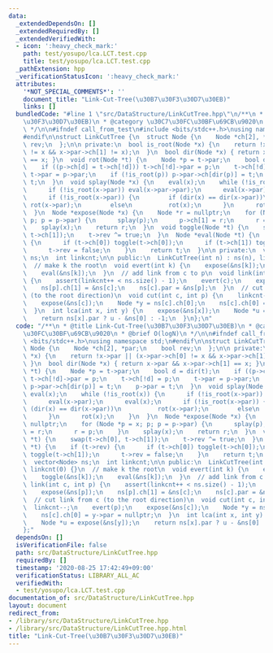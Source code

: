 ```yaml
---
data:
  _extendedDependsOn: []
  _extendedRequiredBy: []
  _extendedVerifiedWith:
  - icon: ':heavy_check_mark:'
    path: test/yosupo/lca.LCT.test.cpp
    title: test/yosupo/lca.LCT.test.cpp
  _pathExtension: hpp
  _verificationStatusIcon: ':heavy_check_mark:'
  attributes:
    '*NOT_SPECIAL_COMMENTS*': ''
    document_title: "Link-Cut-Tree(\u30B7\u30F3\u30D7\u30EB)"
    links: []
  bundledCode: "#line 1 \"src/DataStructure/LinkCutTree.hpp\"\n/**\n * @title Link-Cut-Tree(\u30B7\
    \u30F3\u30D7\u30EB)\n * @category \u30C7\u30FC\u30BF\u69CB\u9020\n * @brief O(logN)\n\
    \ */\n\n#ifndef call_from_test\n#include <bits/stdc++.h>\nusing namespace std;\n\
    #endif\n\nstruct LinkCutTree {\n  struct Node {\n    Node *ch[2], *par;\n    bool\
    \ rev;\n  };\n\n private:\n  bool is_root(Node *x) {\n    return !x->par || (x->par->ch[0]\
    \ != x && x->par->ch[1] != x);\n  }\n  bool dir(Node *x) { return x->par && x->par->ch[1]\
    \ == x; }\n  void rot(Node *t) {\n    Node *p = t->par;\n    bool d = dir(t);\n\
    \    if ((p->ch[d] = t->ch[!d])) t->ch[!d]->par = p;\n    t->ch[!d] = p;\n   \
    \ t->par = p->par;\n    if (!is_root(p)) p->par->ch[dir(p)] = t;\n    p->par =\
    \ t;\n  }\n  void splay(Node *x) {\n    eval(x);\n    while (!is_root(x)) {\n\
    \      if (!is_root(x->par)) eval(x->par->par);\n      eval(x->par);\n      eval(x);\n\
    \      if (!is_root(x->par)) {\n        if (dir(x) == dir(x->par))\n         \
    \ rot(x->par);\n        else\n          rot(x);\n      }\n      rot(x);\n    }\n\
    \  }\n  Node *expose(Node *x) {\n    Node *r = nullptr;\n    for (Node *p = x;\
    \ p; p = p->par) {\n      splay(p);\n      p->ch[1] = r;\n      r = p;\n    }\n\
    \    splay(x);\n    return r;\n  }\n  void toggle(Node *t) {\n    swap(t->ch[0],\
    \ t->ch[1]);\n    t->rev ^= true;\n  }\n  Node *eval(Node *t) {\n    if (t->rev)\
    \ {\n      if (t->ch[0]) toggle(t->ch[0]);\n      if (t->ch[1]) toggle(t->ch[1]);\n\
    \      t->rev = false;\n    }\n    return t;\n  }\n\n private:\n  vector<Node>\
    \ ns;\n  int linkcnt;\n\n public:\n  LinkCutTree(int n) : ns(n), linkcnt(0) {}\n\
    \  // make k the root\n  void evert(int k) {\n    expose(&ns[k]);\n    toggle(&ns[k]);\n\
    \    eval(&ns[k]);\n  }\n  // add link from c to p\n  void link(int c, int p)\
    \ {\n    assert(linkcnt++ < ns.size() - 1);\n    evert(c);\n    expose(&ns[p]);\n\
    \    ns[p].ch[1] = &ns[c];\n    ns[c].par = &ns[p];\n  }\n  // cut link from c\
    \ (to the root direction)\n  void cut(int c, int p) {\n    linkcnt--;\n    evert(p);\n\
    \    expose(&ns[c]);\n    Node *y = ns[c].ch[0];\n    ns[c].ch[0] = y->par = nullptr;\n\
    \  }\n  int lca(int x, int y) {\n    expose(&ns[x]);\n    Node *u = expose(&ns[y]);\n\
    \    return ns[x].par ? u - &ns[0] : -1;\n  }\n};\n"
  code: "/**\n * @title Link-Cut-Tree(\u30B7\u30F3\u30D7\u30EB)\n * @category \u30C7\
    \u30FC\u30BF\u69CB\u9020\n * @brief O(logN)\n */\n\n#ifndef call_from_test\n#include\
    \ <bits/stdc++.h>\nusing namespace std;\n#endif\n\nstruct LinkCutTree {\n  struct\
    \ Node {\n    Node *ch[2], *par;\n    bool rev;\n  };\n\n private:\n  bool is_root(Node\
    \ *x) {\n    return !x->par || (x->par->ch[0] != x && x->par->ch[1] != x);\n \
    \ }\n  bool dir(Node *x) { return x->par && x->par->ch[1] == x; }\n  void rot(Node\
    \ *t) {\n    Node *p = t->par;\n    bool d = dir(t);\n    if ((p->ch[d] = t->ch[!d]))\
    \ t->ch[!d]->par = p;\n    t->ch[!d] = p;\n    t->par = p->par;\n    if (!is_root(p))\
    \ p->par->ch[dir(p)] = t;\n    p->par = t;\n  }\n  void splay(Node *x) {\n   \
    \ eval(x);\n    while (!is_root(x)) {\n      if (!is_root(x->par)) eval(x->par->par);\n\
    \      eval(x->par);\n      eval(x);\n      if (!is_root(x->par)) {\n        if\
    \ (dir(x) == dir(x->par))\n          rot(x->par);\n        else\n          rot(x);\n\
    \      }\n      rot(x);\n    }\n  }\n  Node *expose(Node *x) {\n    Node *r =\
    \ nullptr;\n    for (Node *p = x; p; p = p->par) {\n      splay(p);\n      p->ch[1]\
    \ = r;\n      r = p;\n    }\n    splay(x);\n    return r;\n  }\n  void toggle(Node\
    \ *t) {\n    swap(t->ch[0], t->ch[1]);\n    t->rev ^= true;\n  }\n  Node *eval(Node\
    \ *t) {\n    if (t->rev) {\n      if (t->ch[0]) toggle(t->ch[0]);\n      if (t->ch[1])\
    \ toggle(t->ch[1]);\n      t->rev = false;\n    }\n    return t;\n  }\n\n private:\n\
    \  vector<Node> ns;\n  int linkcnt;\n\n public:\n  LinkCutTree(int n) : ns(n),\
    \ linkcnt(0) {}\n  // make k the root\n  void evert(int k) {\n    expose(&ns[k]);\n\
    \    toggle(&ns[k]);\n    eval(&ns[k]);\n  }\n  // add link from c to p\n  void\
    \ link(int c, int p) {\n    assert(linkcnt++ < ns.size() - 1);\n    evert(c);\n\
    \    expose(&ns[p]);\n    ns[p].ch[1] = &ns[c];\n    ns[c].par = &ns[p];\n  }\n\
    \  // cut link from c (to the root direction)\n  void cut(int c, int p) {\n  \
    \  linkcnt--;\n    evert(p);\n    expose(&ns[c]);\n    Node *y = ns[c].ch[0];\n\
    \    ns[c].ch[0] = y->par = nullptr;\n  }\n  int lca(int x, int y) {\n    expose(&ns[x]);\n\
    \    Node *u = expose(&ns[y]);\n    return ns[x].par ? u - &ns[0] : -1;\n  }\n\
    };"
  dependsOn: []
  isVerificationFile: false
  path: src/DataStructure/LinkCutTree.hpp
  requiredBy: []
  timestamp: '2020-08-25 17:42:49+09:00'
  verificationStatus: LIBRARY_ALL_AC
  verifiedWith:
  - test/yosupo/lca.LCT.test.cpp
documentation_of: src/DataStructure/LinkCutTree.hpp
layout: document
redirect_from:
- /library/src/DataStructure/LinkCutTree.hpp
- /library/src/DataStructure/LinkCutTree.hpp.html
title: "Link-Cut-Tree(\u30B7\u30F3\u30D7\u30EB)"
---
```

